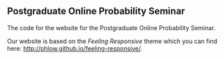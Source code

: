 ## Postgraduate Online Probability Seminar

The code for the website for the Postgraduate Online Probability Seminar.

Our website is based on the *Feeling Responsive* theme which you can find here: <http://phlow.github.io/feeling-responsive/>.
